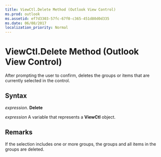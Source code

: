 ```yaml
---
title: ViewCtl.Delete Method (Outlook View Control)
ms.prod: outlook
ms.assetid: ef7d3303-57fc-67f0-c365-451d80d0d335
ms.date: 06/08/2017
localization_priority: Normal
---
```



# ViewCtl.Delete Method (Outlook View Control)

After prompting the user to confirm, deletes the groups or items that are currently selected in the control. 


## Syntax

 _expression_. **Delete**

_expression_ A variable that represents a  **ViewCtl** object.


## Remarks

If the selection includes one or more groups, the groups and all items in the groups are deleted.


